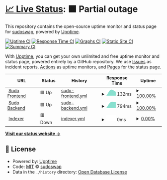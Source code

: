 # [📈 Live Status](https://sudoswap.github.io/upptime): <!--live status--> **🟧 Partial outage**

This repository contains the open-source uptime monitor and status page for [sudoswap](https://sudoswap.github.io/upptime), powered by [Upptime](https://github.com/upptime/upptime).

[![Uptime CI](https://github.com/sudoswap/upptime/workflows/Uptime%20CI/badge.svg)](https://github.com/sudoswap/upptime/actions?query=workflow%3A%22Uptime+CI%22)
[![Response Time CI](https://github.com/sudoswap/upptime/workflows/Response%20Time%20CI/badge.svg)](https://github.com/sudoswap/upptime/actions?query=workflow%3A%22Response+Time+CI%22)
[![Graphs CI](https://github.com/sudoswap/upptime/workflows/Graphs%20CI/badge.svg)](https://github.com/sudoswap/upptime/actions?query=workflow%3A%22Graphs+CI%22)
[![Static Site CI](https://github.com/sudoswap/upptime/workflows/Static%20Site%20CI/badge.svg)](https://github.com/sudoswap/upptime/actions?query=workflow%3A%22Static+Site+CI%22)
[![Summary CI](https://github.com/sudoswap/upptime/workflows/Summary%20CI/badge.svg)](https://github.com/sudoswap/upptime/actions?query=workflow%3A%22Summary+CI%22)

With [Upptime](https://upptime.js.org), you can get your own unlimited and free uptime monitor and status page, powered entirely by a GitHub repository. We use [Issues](https://github.com/sudoswap/upptime/issues) as incident reports, [Actions](https://github.com/sudoswap/upptime/actions) as uptime monitors, and [Pages](https://sudoswap.github.io/upptime) for the status page.

<!--start: status pages-->
<!-- This summary is generated by Upptime (https://github.com/upptime/upptime) -->
<!-- Do not edit this manually, your changes will be overwritten -->
<!-- prettier-ignore -->
| URL | Status | History | Response Time | Uptime |
| --- | ------ | ------- | ------------- | ------ |
| <img alt="" src="https://icons.duckduckgo.com/ip3/sudoswap.xyz.ico" height="13"> [Sudo Frontend](https://sudoswap.xyz) | 🟩 Up | [sudo-frontend.yml](https://github.com/sudoswap/upptime/commits/HEAD/history/sudo-frontend.yml) | <details><summary><img alt="Response time graph" src="./graphs/sudo-frontend/response-time-week.png" height="20"> 132ms</summary><br><a href="https://sudoswap.github.io/upptime/history/sudo-frontend"><img alt="Response time 132" src="https://img.shields.io/endpoint?url=https%3A%2F%2Fraw.githubusercontent.com%2Fsudoswap%2Fupptime%2FHEAD%2Fapi%2Fsudo-frontend%2Fresponse-time.json"></a><br><a href="https://sudoswap.github.io/upptime/history/sudo-frontend"><img alt="24-hour response time 132" src="https://img.shields.io/endpoint?url=https%3A%2F%2Fraw.githubusercontent.com%2Fsudoswap%2Fupptime%2FHEAD%2Fapi%2Fsudo-frontend%2Fresponse-time-day.json"></a><br><a href="https://sudoswap.github.io/upptime/history/sudo-frontend"><img alt="7-day response time 132" src="https://img.shields.io/endpoint?url=https%3A%2F%2Fraw.githubusercontent.com%2Fsudoswap%2Fupptime%2FHEAD%2Fapi%2Fsudo-frontend%2Fresponse-time-week.json"></a><br><a href="https://sudoswap.github.io/upptime/history/sudo-frontend"><img alt="30-day response time 132" src="https://img.shields.io/endpoint?url=https%3A%2F%2Fraw.githubusercontent.com%2Fsudoswap%2Fupptime%2FHEAD%2Fapi%2Fsudo-frontend%2Fresponse-time-month.json"></a><br><a href="https://sudoswap.github.io/upptime/history/sudo-frontend"><img alt="1-year response time 132" src="https://img.shields.io/endpoint?url=https%3A%2F%2Fraw.githubusercontent.com%2Fsudoswap%2Fupptime%2FHEAD%2Fapi%2Fsudo-frontend%2Fresponse-time-year.json"></a></details> | <details><summary><a href="https://sudoswap.github.io/upptime/history/sudo-frontend">100.00%</a></summary><a href="https://sudoswap.github.io/upptime/history/sudo-frontend"><img alt="All-time uptime 100.00%" src="https://img.shields.io/endpoint?url=https%3A%2F%2Fraw.githubusercontent.com%2Fsudoswap%2Fupptime%2FHEAD%2Fapi%2Fsudo-frontend%2Fuptime.json"></a><br><a href="https://sudoswap.github.io/upptime/history/sudo-frontend"><img alt="24-hour uptime 100.00%" src="https://img.shields.io/endpoint?url=https%3A%2F%2Fraw.githubusercontent.com%2Fsudoswap%2Fupptime%2FHEAD%2Fapi%2Fsudo-frontend%2Fuptime-day.json"></a><br><a href="https://sudoswap.github.io/upptime/history/sudo-frontend"><img alt="7-day uptime 100.00%" src="https://img.shields.io/endpoint?url=https%3A%2F%2Fraw.githubusercontent.com%2Fsudoswap%2Fupptime%2FHEAD%2Fapi%2Fsudo-frontend%2Fuptime-week.json"></a><br><a href="https://sudoswap.github.io/upptime/history/sudo-frontend"><img alt="30-day uptime 100.00%" src="https://img.shields.io/endpoint?url=https%3A%2F%2Fraw.githubusercontent.com%2Fsudoswap%2Fupptime%2FHEAD%2Fapi%2Fsudo-frontend%2Fuptime-month.json"></a><br><a href="https://sudoswap.github.io/upptime/history/sudo-frontend"><img alt="1-year uptime 100.00%" src="https://img.shields.io/endpoint?url=https%3A%2F%2Fraw.githubusercontent.com%2Fsudoswap%2Fupptime%2FHEAD%2Fapi%2Fsudo-frontend%2Fuptime-year.json"></a></details>
| <img alt="" src="https://icons.duckduckgo.com/ip3/sudoapi.xyz.ico" height="13"> [Sudo Backend](https://sudoapi.xyz/v1/health) | 🟩 Up | [sudo-backend.yml](https://github.com/sudoswap/upptime/commits/HEAD/history/sudo-backend.yml) | <details><summary><img alt="Response time graph" src="./graphs/sudo-backend/response-time-week.png" height="20"> 794ms</summary><br><a href="https://sudoswap.github.io/upptime/history/sudo-backend"><img alt="Response time 794" src="https://img.shields.io/endpoint?url=https%3A%2F%2Fraw.githubusercontent.com%2Fsudoswap%2Fupptime%2FHEAD%2Fapi%2Fsudo-backend%2Fresponse-time.json"></a><br><a href="https://sudoswap.github.io/upptime/history/sudo-backend"><img alt="24-hour response time 794" src="https://img.shields.io/endpoint?url=https%3A%2F%2Fraw.githubusercontent.com%2Fsudoswap%2Fupptime%2FHEAD%2Fapi%2Fsudo-backend%2Fresponse-time-day.json"></a><br><a href="https://sudoswap.github.io/upptime/history/sudo-backend"><img alt="7-day response time 794" src="https://img.shields.io/endpoint?url=https%3A%2F%2Fraw.githubusercontent.com%2Fsudoswap%2Fupptime%2FHEAD%2Fapi%2Fsudo-backend%2Fresponse-time-week.json"></a><br><a href="https://sudoswap.github.io/upptime/history/sudo-backend"><img alt="30-day response time 794" src="https://img.shields.io/endpoint?url=https%3A%2F%2Fraw.githubusercontent.com%2Fsudoswap%2Fupptime%2FHEAD%2Fapi%2Fsudo-backend%2Fresponse-time-month.json"></a><br><a href="https://sudoswap.github.io/upptime/history/sudo-backend"><img alt="1-year response time 794" src="https://img.shields.io/endpoint?url=https%3A%2F%2Fraw.githubusercontent.com%2Fsudoswap%2Fupptime%2FHEAD%2Fapi%2Fsudo-backend%2Fresponse-time-year.json"></a></details> | <details><summary><a href="https://sudoswap.github.io/upptime/history/sudo-backend">100.00%</a></summary><a href="https://sudoswap.github.io/upptime/history/sudo-backend"><img alt="All-time uptime 100.00%" src="https://img.shields.io/endpoint?url=https%3A%2F%2Fraw.githubusercontent.com%2Fsudoswap%2Fupptime%2FHEAD%2Fapi%2Fsudo-backend%2Fuptime.json"></a><br><a href="https://sudoswap.github.io/upptime/history/sudo-backend"><img alt="24-hour uptime 100.00%" src="https://img.shields.io/endpoint?url=https%3A%2F%2Fraw.githubusercontent.com%2Fsudoswap%2Fupptime%2FHEAD%2Fapi%2Fsudo-backend%2Fuptime-day.json"></a><br><a href="https://sudoswap.github.io/upptime/history/sudo-backend"><img alt="7-day uptime 100.00%" src="https://img.shields.io/endpoint?url=https%3A%2F%2Fraw.githubusercontent.com%2Fsudoswap%2Fupptime%2FHEAD%2Fapi%2Fsudo-backend%2Fuptime-week.json"></a><br><a href="https://sudoswap.github.io/upptime/history/sudo-backend"><img alt="30-day uptime 100.00%" src="https://img.shields.io/endpoint?url=https%3A%2F%2Fraw.githubusercontent.com%2Fsudoswap%2Fupptime%2FHEAD%2Fapi%2Fsudo-backend%2Fuptime-month.json"></a><br><a href="https://sudoswap.github.io/upptime/history/sudo-backend"><img alt="1-year uptime 100.00%" src="https://img.shields.io/endpoint?url=https%3A%2F%2Fraw.githubusercontent.com%2Fsudoswap%2Fupptime%2FHEAD%2Fapi%2Fsudo-backend%2Fuptime-year.json"></a></details>
| <img alt="" src="https://icons.duckduckgo.com/ip3/35.89.131.209.ico" height="13"> [Indexer](http://35.89.131.209:6000/nfts/get?address=0xd8da6bf26964af9d7eed9e03e53415d37aa96045) | 🟥 Down | [indexer.yml](https://github.com/sudoswap/upptime/commits/HEAD/history/indexer.yml) | <details><summary><img alt="Response time graph" src="./graphs/indexer/response-time-week.png" height="20"> 0ms</summary><br><a href="https://sudoswap.github.io/upptime/history/indexer"><img alt="Response time 0" src="https://img.shields.io/endpoint?url=https%3A%2F%2Fraw.githubusercontent.com%2Fsudoswap%2Fupptime%2FHEAD%2Fapi%2Findexer%2Fresponse-time.json"></a><br><a href="https://sudoswap.github.io/upptime/history/indexer"><img alt="24-hour response time 0" src="https://img.shields.io/endpoint?url=https%3A%2F%2Fraw.githubusercontent.com%2Fsudoswap%2Fupptime%2FHEAD%2Fapi%2Findexer%2Fresponse-time-day.json"></a><br><a href="https://sudoswap.github.io/upptime/history/indexer"><img alt="7-day response time 0" src="https://img.shields.io/endpoint?url=https%3A%2F%2Fraw.githubusercontent.com%2Fsudoswap%2Fupptime%2FHEAD%2Fapi%2Findexer%2Fresponse-time-week.json"></a><br><a href="https://sudoswap.github.io/upptime/history/indexer"><img alt="30-day response time 0" src="https://img.shields.io/endpoint?url=https%3A%2F%2Fraw.githubusercontent.com%2Fsudoswap%2Fupptime%2FHEAD%2Fapi%2Findexer%2Fresponse-time-month.json"></a><br><a href="https://sudoswap.github.io/upptime/history/indexer"><img alt="1-year response time 0" src="https://img.shields.io/endpoint?url=https%3A%2F%2Fraw.githubusercontent.com%2Fsudoswap%2Fupptime%2FHEAD%2Fapi%2Findexer%2Fresponse-time-year.json"></a></details> | <details><summary><a href="https://sudoswap.github.io/upptime/history/indexer">0.00%</a></summary><a href="https://sudoswap.github.io/upptime/history/indexer"><img alt="All-time uptime 0.00%" src="https://img.shields.io/endpoint?url=https%3A%2F%2Fraw.githubusercontent.com%2Fsudoswap%2Fupptime%2FHEAD%2Fapi%2Findexer%2Fuptime.json"></a><br><a href="https://sudoswap.github.io/upptime/history/indexer"><img alt="24-hour uptime 0.00%" src="https://img.shields.io/endpoint?url=https%3A%2F%2Fraw.githubusercontent.com%2Fsudoswap%2Fupptime%2FHEAD%2Fapi%2Findexer%2Fuptime-day.json"></a><br><a href="https://sudoswap.github.io/upptime/history/indexer"><img alt="7-day uptime 0.00%" src="https://img.shields.io/endpoint?url=https%3A%2F%2Fraw.githubusercontent.com%2Fsudoswap%2Fupptime%2FHEAD%2Fapi%2Findexer%2Fuptime-week.json"></a><br><a href="https://sudoswap.github.io/upptime/history/indexer"><img alt="30-day uptime 0.00%" src="https://img.shields.io/endpoint?url=https%3A%2F%2Fraw.githubusercontent.com%2Fsudoswap%2Fupptime%2FHEAD%2Fapi%2Findexer%2Fuptime-month.json"></a><br><a href="https://sudoswap.github.io/upptime/history/indexer"><img alt="1-year uptime 0.00%" src="https://img.shields.io/endpoint?url=https%3A%2F%2Fraw.githubusercontent.com%2Fsudoswap%2Fupptime%2FHEAD%2Fapi%2Findexer%2Fuptime-year.json"></a></details>

<!--end: status pages-->

[**Visit our status website →**](https://sudoswap.github.io/upptime)

## 📄 License

- Powered by: [Upptime](https://github.com/upptime/upptime)
- Code: [MIT](./LICENSE) © [sudoswap](https://sudoswap.github.io/upptime)
- Data in the `./history` directory: [Open Database License](https://opendatacommons.org/licenses/odbl/1-0/)
